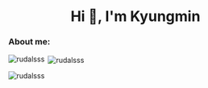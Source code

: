 <h1 align="center">Hi 👋, I'm Kyungmin</h1>
<h3 align="left">About me:</h3>
<p align="left">
</p>

<p><img align="left" src="https://github-readme-stats.vercel.app/api/top-langs?username=rudalsss&show_icons=true&theme=tokyonight&bg_color=000000&locale=en&layout=compact" alt="rudalsss" /></p>

<p>&nbsp;<img align="center" src="https://github-readme-stats.vercel.app/api?username=rudalsss&show_icons=true&theme=dracula&locale=en" alt="rudalsss" /></p>

<p><img align="center" src="https://github-readme-streak-stats.herokuapp.com/?user=rudalsss&theme=highcontrast" alt="rudalsss" /></p>

